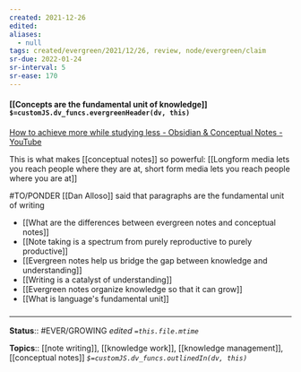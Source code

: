 ```yaml
---
created: 2021-12-26 
edited: 
aliases:
  - null
tags: created/evergreen/2021/12/26, review, node/evergreen/claim
sr-due: 2022-01-24
sr-interval: 5
sr-ease: 170
---
```


#### [[Concepts are the fundamental unit of knowledge]] `$=customJS.dv_funcs.evergreenHeader(dv, this)`

[How to achieve more while studying less - Obsidian & Conceptual Notes - YouTube](https://www.youtube.com/watch?v=MYJsGksojms)

This is what makes [[conceptual notes]] so powerful:
[[Longform media lets you reach people where they are at, short form media lets you reach people where you are at]]

#TO/PONDER [[Dan Alloso]] said that paragraphs are the fundamental unit of writing
- [[What are the differences between evergreen notes and conceptual notes]]
- [[Note taking is a spectrum from purely reproductive to purely productive]]
- [[Evergreen notes help us bridge the gap between knowledge and understanding]]
- [[Writing is a catalyst of understanding]]
- [[Evergreen notes organize knowledge so that it can grow]]
- [[What is language's fundamental unit]]

### <hr class="footnote"/>

**Status**:: #EVER/GROWING 
*edited `=this.file.mtime`*

**Topics**:: [[note writing]], [[knowledge work]], [[knowledge management]], [[conceptual notes]]
*`$=customJS.dv_funcs.outlinedIn(dv, this)`*


